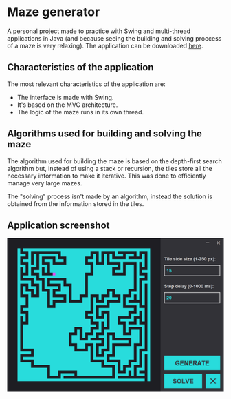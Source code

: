 # Maze generator

A personal project made to practice with Swing and multi-thread applications in Java (and because seeing the building and solving proccess of a maze is very relaxing). The application can be downloaded [here](https://github.com/pascualex/maze-generator/releases).

## Characteristics of the application

The most relevant characteristics of the application are:
* The interface is made with Swing.
* It's based on the MVC architecture.
* The logic of the maze runs in its own thread.

## Algorithms used for building and solving the maze

The algorithm used for building the maze is based on the depth-first search algorithm but, instead of using a stack or recursion, the tiles store all the necessary information to make it iterative. This was done to efficiently manage very large mazes.

The "solving" process isn't made by an algorithm, instead the solution is obtained from the information stored in the tiles.

## Application screenshot

![alt text](screenshot.png "Screenshot of the maze generator application")
